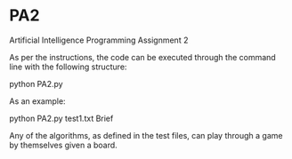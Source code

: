 # PA2
Artificial Intelligence Programming Assignment 2

As per the instructions, the code can be executed through the command line with the following structure:

python PA2.py <test file> <output type>

As an example:

python PA2.py test1.txt Brief

Any of the algorithms, as defined in the test files, can play through a game by themselves given a board.
